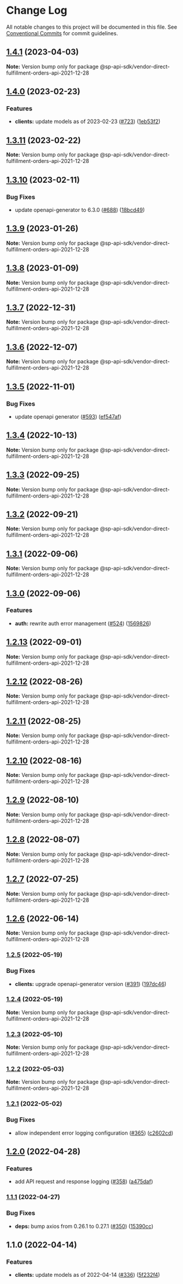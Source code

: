 # Change Log

All notable changes to this project will be documented in this file.
See [Conventional Commits](https://conventionalcommits.org) for commit guidelines.

## [1.4.1](https://github.com/bizon/selling-partner-api-sdk/compare/@sp-api-sdk/vendor-direct-fulfillment-orders-api-2021-12-28@1.4.0...@sp-api-sdk/vendor-direct-fulfillment-orders-api-2021-12-28@1.4.1) (2023-04-03)

**Note:** Version bump only for package @sp-api-sdk/vendor-direct-fulfillment-orders-api-2021-12-28

## [1.4.0](https://github.com/bizon/selling-partner-api-sdk/compare/@sp-api-sdk/vendor-direct-fulfillment-orders-api-2021-12-28@1.3.11...@sp-api-sdk/vendor-direct-fulfillment-orders-api-2021-12-28@1.4.0) (2023-02-23)

### Features

* **clients:** update models as of 2023-02-23 ([#723](https://github.com/bizon/selling-partner-api-sdk/issues/723)) ([1eb53f2](https://github.com/bizon/selling-partner-api-sdk/commit/1eb53f24c37c8bf28bdd53c296140a3d97474c1d))

## [1.3.11](https://github.com/bizon/selling-partner-api-sdk/compare/@sp-api-sdk/vendor-direct-fulfillment-orders-api-2021-12-28@1.3.10...@sp-api-sdk/vendor-direct-fulfillment-orders-api-2021-12-28@1.3.11) (2023-02-22)

**Note:** Version bump only for package @sp-api-sdk/vendor-direct-fulfillment-orders-api-2021-12-28

## [1.3.10](https://github.com/bizon/selling-partner-api-sdk/compare/@sp-api-sdk/vendor-direct-fulfillment-orders-api-2021-12-28@1.3.9...@sp-api-sdk/vendor-direct-fulfillment-orders-api-2021-12-28@1.3.10) (2023-02-11)

### Bug Fixes

* update openapi-generator to 6.3.0 ([#688](https://github.com/bizon/selling-partner-api-sdk/issues/688)) ([18bcd49](https://github.com/bizon/selling-partner-api-sdk/commit/18bcd493bd977b8b6b7e98358420f08574fef0ac))

## [1.3.9](https://github.com/bizon/selling-partner-api-sdk/compare/@sp-api-sdk/vendor-direct-fulfillment-orders-api-2021-12-28@1.3.8...@sp-api-sdk/vendor-direct-fulfillment-orders-api-2021-12-28@1.3.9) (2023-01-26)

**Note:** Version bump only for package @sp-api-sdk/vendor-direct-fulfillment-orders-api-2021-12-28

## [1.3.8](https://github.com/bizon/selling-partner-api-sdk/compare/@sp-api-sdk/vendor-direct-fulfillment-orders-api-2021-12-28@1.3.7...@sp-api-sdk/vendor-direct-fulfillment-orders-api-2021-12-28@1.3.8) (2023-01-09)

**Note:** Version bump only for package @sp-api-sdk/vendor-direct-fulfillment-orders-api-2021-12-28

## [1.3.7](https://github.com/bizon/selling-partner-api-sdk/compare/@sp-api-sdk/vendor-direct-fulfillment-orders-api-2021-12-28@1.3.6...@sp-api-sdk/vendor-direct-fulfillment-orders-api-2021-12-28@1.3.7) (2022-12-31)

**Note:** Version bump only for package @sp-api-sdk/vendor-direct-fulfillment-orders-api-2021-12-28

## [1.3.6](https://github.com/bizon/selling-partner-api-sdk/compare/@sp-api-sdk/vendor-direct-fulfillment-orders-api-2021-12-28@1.3.5...@sp-api-sdk/vendor-direct-fulfillment-orders-api-2021-12-28@1.3.6) (2022-12-07)

**Note:** Version bump only for package @sp-api-sdk/vendor-direct-fulfillment-orders-api-2021-12-28

## [1.3.5](https://github.com/bizon/selling-partner-api-sdk/compare/@sp-api-sdk/vendor-direct-fulfillment-orders-api-2021-12-28@1.3.4...@sp-api-sdk/vendor-direct-fulfillment-orders-api-2021-12-28@1.3.5) (2022-11-01)

### Bug Fixes

* update openapi generator ([#593](https://github.com/bizon/selling-partner-api-sdk/issues/593)) ([ef547af](https://github.com/bizon/selling-partner-api-sdk/commit/ef547af41f13d8bf9861fe5b4d5574d6daa13fa4))

## [1.3.4](https://github.com/bizon/selling-partner-api-sdk/compare/@sp-api-sdk/vendor-direct-fulfillment-orders-api-2021-12-28@1.3.3...@sp-api-sdk/vendor-direct-fulfillment-orders-api-2021-12-28@1.3.4) (2022-10-13)

**Note:** Version bump only for package @sp-api-sdk/vendor-direct-fulfillment-orders-api-2021-12-28

## [1.3.3](https://github.com/bizon/selling-partner-api-sdk/compare/@sp-api-sdk/vendor-direct-fulfillment-orders-api-2021-12-28@1.3.2...@sp-api-sdk/vendor-direct-fulfillment-orders-api-2021-12-28@1.3.3) (2022-09-25)

**Note:** Version bump only for package @sp-api-sdk/vendor-direct-fulfillment-orders-api-2021-12-28

## [1.3.2](https://github.com/bizon/selling-partner-api-sdk/compare/@sp-api-sdk/vendor-direct-fulfillment-orders-api-2021-12-28@1.3.1...@sp-api-sdk/vendor-direct-fulfillment-orders-api-2021-12-28@1.3.2) (2022-09-21)

**Note:** Version bump only for package @sp-api-sdk/vendor-direct-fulfillment-orders-api-2021-12-28

## [1.3.1](https://github.com/bizon/selling-partner-api-sdk/compare/@sp-api-sdk/vendor-direct-fulfillment-orders-api-2021-12-28@1.3.0...@sp-api-sdk/vendor-direct-fulfillment-orders-api-2021-12-28@1.3.1) (2022-09-06)

**Note:** Version bump only for package @sp-api-sdk/vendor-direct-fulfillment-orders-api-2021-12-28

## [1.3.0](https://github.com/bizon/selling-partner-api-sdk/compare/@sp-api-sdk/vendor-direct-fulfillment-orders-api-2021-12-28@1.2.13...@sp-api-sdk/vendor-direct-fulfillment-orders-api-2021-12-28@1.3.0) (2022-09-06)

### Features

* **auth:** rewrite auth error management ([#524](https://github.com/bizon/selling-partner-api-sdk/issues/524)) ([1569826](https://github.com/bizon/selling-partner-api-sdk/commit/1569826a0f934614f9a229f65e5cfa909cf4c2b2))

## [1.2.13](https://github.com/bizon/selling-partner-api-sdk/compare/@sp-api-sdk/vendor-direct-fulfillment-orders-api-2021-12-28@1.2.12...@sp-api-sdk/vendor-direct-fulfillment-orders-api-2021-12-28@1.2.13) (2022-09-01)

**Note:** Version bump only for package @sp-api-sdk/vendor-direct-fulfillment-orders-api-2021-12-28

## [1.2.12](https://github.com/bizon/selling-partner-api-sdk/compare/@sp-api-sdk/vendor-direct-fulfillment-orders-api-2021-12-28@1.2.11...@sp-api-sdk/vendor-direct-fulfillment-orders-api-2021-12-28@1.2.12) (2022-08-26)

**Note:** Version bump only for package @sp-api-sdk/vendor-direct-fulfillment-orders-api-2021-12-28

## [1.2.11](https://github.com/bizon/selling-partner-api-sdk/compare/@sp-api-sdk/vendor-direct-fulfillment-orders-api-2021-12-28@1.2.10...@sp-api-sdk/vendor-direct-fulfillment-orders-api-2021-12-28@1.2.11) (2022-08-25)

**Note:** Version bump only for package @sp-api-sdk/vendor-direct-fulfillment-orders-api-2021-12-28

## [1.2.10](https://github.com/bizon/selling-partner-api-sdk/compare/@sp-api-sdk/vendor-direct-fulfillment-orders-api-2021-12-28@1.2.9...@sp-api-sdk/vendor-direct-fulfillment-orders-api-2021-12-28@1.2.10) (2022-08-16)

**Note:** Version bump only for package @sp-api-sdk/vendor-direct-fulfillment-orders-api-2021-12-28

## [1.2.9](https://github.com/bizon/selling-partner-api-sdk/compare/@sp-api-sdk/vendor-direct-fulfillment-orders-api-2021-12-28@1.2.8...@sp-api-sdk/vendor-direct-fulfillment-orders-api-2021-12-28@1.2.9) (2022-08-10)

**Note:** Version bump only for package @sp-api-sdk/vendor-direct-fulfillment-orders-api-2021-12-28

## [1.2.8](https://github.com/bizon/selling-partner-api-sdk/compare/@sp-api-sdk/vendor-direct-fulfillment-orders-api-2021-12-28@1.2.7...@sp-api-sdk/vendor-direct-fulfillment-orders-api-2021-12-28@1.2.8) (2022-08-07)

**Note:** Version bump only for package @sp-api-sdk/vendor-direct-fulfillment-orders-api-2021-12-28

## [1.2.7](https://github.com/bizon/selling-partner-api-sdk/compare/@sp-api-sdk/vendor-direct-fulfillment-orders-api-2021-12-28@1.2.6...@sp-api-sdk/vendor-direct-fulfillment-orders-api-2021-12-28@1.2.7) (2022-07-25)

**Note:** Version bump only for package @sp-api-sdk/vendor-direct-fulfillment-orders-api-2021-12-28

## [1.2.6](https://github.com/bizon/selling-partner-api-sdk/compare/@sp-api-sdk/vendor-direct-fulfillment-orders-api-2021-12-28@1.2.5...@sp-api-sdk/vendor-direct-fulfillment-orders-api-2021-12-28@1.2.6) (2022-06-14)

**Note:** Version bump only for package @sp-api-sdk/vendor-direct-fulfillment-orders-api-2021-12-28

### [1.2.5](https://github.com/bizon/selling-partner-api-sdk/compare/@sp-api-sdk/vendor-direct-fulfillment-orders-api-2021-12-28@1.2.4...@sp-api-sdk/vendor-direct-fulfillment-orders-api-2021-12-28@1.2.5) (2022-05-19)

### Bug Fixes

* **clients:** upgrade openapi-generator version ([#391](https://github.com/bizon/selling-partner-api-sdk/issues/391)) ([197dc46](https://github.com/bizon/selling-partner-api-sdk/commit/197dc466e267d953907e9488a038c6424d78bb23))

### [1.2.4](https://github.com/bizon/selling-partner-api-sdk/compare/@sp-api-sdk/vendor-direct-fulfillment-orders-api-2021-12-28@1.2.3...@sp-api-sdk/vendor-direct-fulfillment-orders-api-2021-12-28@1.2.4) (2022-05-19)

**Note:** Version bump only for package @sp-api-sdk/vendor-direct-fulfillment-orders-api-2021-12-28

### [1.2.3](https://github.com/bizon/selling-partner-api-sdk/compare/@sp-api-sdk/vendor-direct-fulfillment-orders-api-2021-12-28@1.2.2...@sp-api-sdk/vendor-direct-fulfillment-orders-api-2021-12-28@1.2.3) (2022-05-10)

**Note:** Version bump only for package @sp-api-sdk/vendor-direct-fulfillment-orders-api-2021-12-28

### [1.2.2](https://github.com/bizon/selling-partner-api-sdk/compare/@sp-api-sdk/vendor-direct-fulfillment-orders-api-2021-12-28@1.2.1...@sp-api-sdk/vendor-direct-fulfillment-orders-api-2021-12-28@1.2.2) (2022-05-03)

**Note:** Version bump only for package @sp-api-sdk/vendor-direct-fulfillment-orders-api-2021-12-28

### [1.2.1](https://github.com/bizon/selling-partner-api-sdk/compare/@sp-api-sdk/vendor-direct-fulfillment-orders-api-2021-12-28@1.2.0...@sp-api-sdk/vendor-direct-fulfillment-orders-api-2021-12-28@1.2.1) (2022-05-02)

### Bug Fixes

* allow independent error logging configuration ([#365](https://github.com/bizon/selling-partner-api-sdk/issues/365)) ([c2602cd](https://github.com/bizon/selling-partner-api-sdk/commit/c2602cda750a2634de5e1a188bb8e12cfb4feb15))

## [1.2.0](https://github.com/bizon/selling-partner-api-sdk/compare/@sp-api-sdk/vendor-direct-fulfillment-orders-api-2021-12-28@1.1.1...@sp-api-sdk/vendor-direct-fulfillment-orders-api-2021-12-28@1.2.0) (2022-04-28)

### Features

* add API request and response logging ([#358](https://github.com/bizon/selling-partner-api-sdk/issues/358)) ([a475daf](https://github.com/bizon/selling-partner-api-sdk/commit/a475daf869450ce0e5cb03b8ea31e7b5ebca9132))

### [1.1.1](https://github.com/bizon/selling-partner-api-sdk/compare/@sp-api-sdk/vendor-direct-fulfillment-orders-api-2021-12-28@1.1.0...@sp-api-sdk/vendor-direct-fulfillment-orders-api-2021-12-28@1.1.1) (2022-04-27)

### Bug Fixes

* **deps:** bump axios from 0.26.1 to 0.27.1 ([#350](https://github.com/bizon/selling-partner-api-sdk/issues/350)) ([15390cc](https://github.com/bizon/selling-partner-api-sdk/commit/15390cc1dbbcd4d82c830b429539ee2c5b30784b))

## 1.1.0 (2022-04-14)

### Features

* **clients:** update models as of 2022-04-14 ([#336](https://github.com/bizon/selling-partner-api-sdk/issues/336)) ([5f232f4](https://github.com/bizon/selling-partner-api-sdk/commit/5f232f43cd5a5873fd064276f1f19ae77a7048fe))
